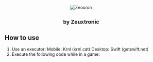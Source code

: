 <p align="center">
  <picture>
    <source media="(prefers-color-scheme: dark)" srcset="./readme/logotext-white.png">
    <source media="(prefers-color-scheme: light)" srcset="./readme/logotext-dark.png">
    <img alt="Zeouron" src="./README/logo.png">
  </picture>
</p>
<h2 align="center">
  <small>by Zeuxtronic</small>
</h2>

## How to use
1. Use an executor:
   Mobile: Krnl (krnl.cat)
   Desktop: Swift (getswift.net)
2. Execute the following code while in a game:
```luau

```
